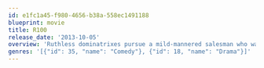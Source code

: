```yaml
---
id: e1fc1a45-f980-4656-b38a-558ec1491188
blueprint: movie
title: R100
release_date: '2013-10-05'
overview: 'Ruthless dominatrixes pursue a mild-mannered salesman who wants to get out of his unbreakable contract with a secret bondage club.'
genres: '[{"id": 35, "name": "Comedy"}, {"id": 18, "name": "Drama"}]'
---
```

